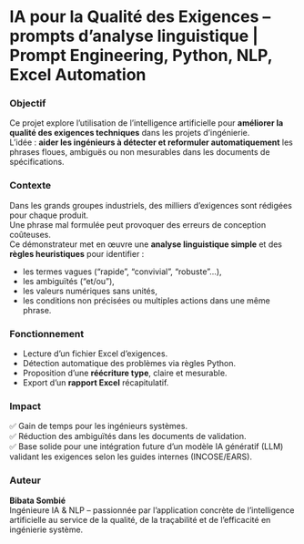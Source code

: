 # IA pour la Qualité des Exigences – prompts d’analyse linguistique | Prompt Engineering, Python, NLP, Excel Automation

###  Objectif
Ce projet explore l’utilisation de l’intelligence artificielle pour **améliorer la qualité des exigences techniques** dans les projets d’ingénierie.  
L’idée : **aider les ingénieurs à détecter et reformuler automatiquement** les phrases floues, ambiguës ou non mesurables dans les documents de spécifications.

###  Contexte
Dans les grands groupes industriels, des milliers d’exigences sont rédigées pour chaque produit.  
Une phrase mal formulée peut provoquer des erreurs de conception coûteuses.  
Ce démonstrateur met en œuvre une **analyse linguistique simple** et des **règles heuristiques** pour identifier :
- les termes vagues (“rapide”, “convivial”, “robuste”…),
- les ambiguïtés (“et/ou”),
- les valeurs numériques sans unités,
- les conditions non précisées ou multiples actions dans une même phrase.

### Fonctionnement
- Lecture d’un fichier Excel d’exigences.  
- Détection automatique des problèmes via règles Python.  
- Proposition d’une **réécriture type**, claire et mesurable.  
- Export d’un **rapport Excel** récapitulatif.

### Impact
✅ Gain de temps pour les ingénieurs systèmes.  
✅ Réduction des ambiguïtés dans les documents de validation.  
✅ Base solide pour une intégration future d’un modèle IA génératif (LLM) validant les exigences selon les guides internes (INCOSE/EARS).  

### Auteur
**Bibata Sombié**  
Ingénieure IA & NLP – passionnée par l’application concrète de l’intelligence artificielle au service de la qualité, de la traçabilité et de l’efficacité en ingénierie système.
